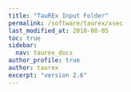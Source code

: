 ```yaml
---
title: "TauREx Input Folder"
permalink: /software/taurex/xsec
last_modified_at: 2018-08-05
toc: true
sidebar:
  nav: taurex_docs
author_profile: true
author: taurex
excerpt: "version 2.6"
---
```

